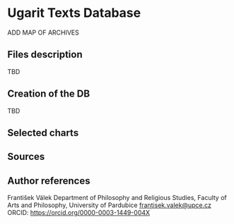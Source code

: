 # Ugarit Texts Database

ADD MAP OF ARCHIVES

## Files description

TBD

## Creation of the DB

TBD

## Selected charts

<div class="flourish-embed flourish-sankey" data-src="visualisation/16353030"><script src="https://public.flourish.studio/resources/embed.js"></script></div>

## Sources

## Author references

František Válek
Department of Philosophy and Religious Studies, Faculty of Arts and Philosophy, University of Pardubice
frantisek.valek@upce.cz
ORCID: https://orcid.org/0000-0003-1449-004X 
